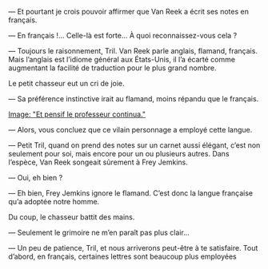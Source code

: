 — Et pourtant je crois pouvoir affirmer que Van Reek a écrit ses notes en
français.

— En français !… Celle-là est forte… À quoi reconnaissez-vous cela ?

— Toujours le raisonnement, Tril. Van Reek parle anglais, flamand, français. Mais l’anglais est l’idiome général aux États-Unis, il l’a écarté comme augmentant la facilité de traduction pour le plus grand nombre.

Le petit chasseur eut un cri de joie.

— Sa préférence instinctive irait au flamand, moins répandu que le français.

[Image: "Et pensif le professeur continua."](../images/1-page-363.JPG)

— Alors, vous concluez que ce vilain personnage a employé cette langue.

— Petit Tril, quand on prend des notes sur un carnet aussi élégant, c’est
non seulement pour soi, mais encore pour un ou plusieurs autres. Dans
l’espèce, Van Reek songeait sûrement à Frey Jemkins.

— Oui, eh bien ?

— Eh bien, Frey Jemkins ignore le flamand. C’est donc la langue française qu’a adoptée notre homme.

Du coup, le chasseur battit des mains.

— Seulement le grimoire ne m’en paraît pas plus clair…

— Un peu de patience, Tril, et nous arriverons peut-être à te satisfaire.
Tout d’abord, en français, certaines lettres sont beaucoup plus employées
